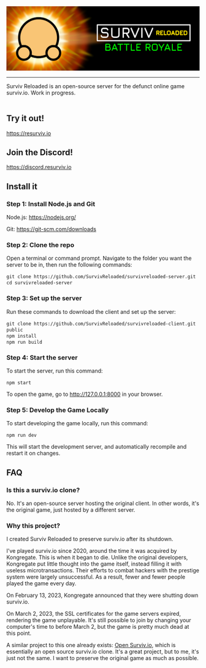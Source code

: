 <img src="logo/banner.png" alt="Surviv Reloaded">
<hr>
Surviv Reloaded is an open-source server for the defunct online game surviv.io. Work in progress.<br><br>

## Try it out!

https://resurviv.io

## Join the Discord!

https://discord.resurviv.io

## Install it

### Step 1: Install Node.js and Git

Node.js: https://nodejs.org/

Git: https://git-scm.com/downloads


### Step 2: Clone the repo

Open a terminal or command prompt. Navigate to the folder you want the server to be in, then run the following commands:
```
git clone https://github.com/SurvivReloaded/survivreloaded-server.git
cd survivreloaded-server
```


### Step 3: Set up the server

Run these commands to download the client and set up the server:
```
git clone https://github.com/SurvivReloaded/survivreloaded-client.git public
npm install
npm run build
```

### Step 4: Start the server

To start the server, run this command:
```
npm start
```

To open the game, go to http://127.0.0.1:8000 in your browser.

### Step 5: Develop the Game Locally

To start developing the game locally, run this command:

```
npm run dev
```

This will start the development server, and automatically recompile and restart it on changes.

## FAQ

### Is this a surviv.io clone?
No. It's an open-source server hosting the original client. In other words, it's the original game, just hosted by a different server.

### Why this project?
I created Surviv Reloaded to preserve surviv.io after its shutdown.

I've played surviv.io since 2020, around the time it was acquired by Kongregate. This is when it began to die. Unlike the original developers, Kongregate put little thought into the game itself, instead filling it with useless microtransactions. Their efforts to combat hackers with the prestige system were largely unsuccessful. As a result, fewer and fewer people played the game every day.

On February 13, 2023, Kongregate announced that they were shutting down surviv.io.

On March 2, 2023, the SSL certificates for the game servers expired, rendering the game unplayable. It's still possible to join by changing your computer's time to before March 2, but the game is pretty much dead at this point.

A similar project to this one already exists: [Open Surviv.io](https://github.com/North-West-Wind/opensurviv-server), which is essentially an open source surviv.io clone. It's a great project, but to me, it's just not the same. I want to preserve the original game as much as possible.
